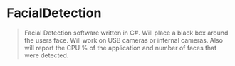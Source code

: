# FacialDetection
> Facial Detection software written in C#. Will place a black box around the users face. Will work on USB cameras or internal cameras. Also will report the CPU % of the application and number of faces that were detected.
